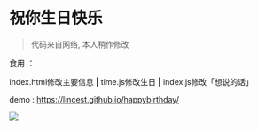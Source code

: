 # 祝你生日快乐

> 代码来自网络, 本人稍作修改

食用 ：

index.html修改主要信息  **|**  time.js修改生日  **|**  index.js修改「想说的话」

demo : https://lincest.github.io/happybirthday/

![](https://youpai.roccoshi.top/img/20200801205158.png)




